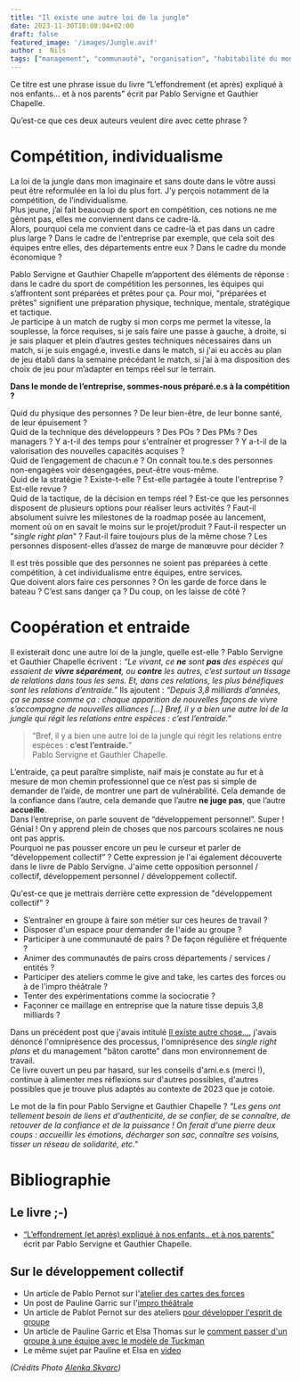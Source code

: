 ```yaml
---
title: "Il existe une autre loi de la jungle"
date: 2023-11-30T10:08:04+02:00
draft: false
featured_image: '/images/Jungle.avif'
author :  Nils
tags: ["management", "communauté", "organisation", "habitabilité du monde", "société"]
---
```



Ce titre est une phrase issue du livre “L’effondrement (et après) expliqué à nos enfants... et à nos parents” écrit par Pablo Servigne et Gauthier Chapelle.

Qu’est-ce que ces deux auteurs veulent dire avec cette phrase ?

# Compétition, individualisme

La loi de la jungle dans mon imaginaire et sans doute dans le vôtre aussi peut être reformulée en la loi du plus fort. J’y perçois notamment de la compétition, de l’individualisme.  
Plus jeune, j’ai fait beaucoup de sport en compétition, ces notions ne me gênent pas, elles me conviennent dans ce cadre-là.  
Alors, pourquoi cela me convient dans ce cadre-là et pas dans un cadre plus large ? Dans le cadre de l'entreprise par exemple, que cela soit des équipes entre elles, des départements entre eux ? Dans le cadre du monde économique ?

Pablo Servigne et Gauthier Chapelle m’apportent des éléments de réponse : dans le cadre du sport de compétition les personnes, les équipes qui s’affrontent sont préparées et prêtes pour ça.
Pour moi, "préparées et prêtes" signifient une préparation physique, technique, mentale, stratégique et tactique.  
Je participe à un match de rugby si mon corps me permet la vitesse, la souplesse, la force requises, si je sais faire une passe à gauche, à droite, si je sais plaquer et plein d’autres gestes techniques nécessaires dans un match, si je suis engagé.e, investi.e dans le match, si j'ai eu accès au plan de jeu établi dans la semaine précédant le match, si j’ai à ma disposition des choix de jeu pour m’adapter en temps réel sur le terrain.

**Dans le monde de l’entreprise, sommes-nous préparé.e.s à la compétition ?**

Quid du physique des personnes ? De leur bien-être, de leur bonne santé, de leur épuisement ?  
Quid de la technique des développeurs ? Des POs ? Des PMs ? Des managers ? Y a-t-il des temps pour s'entraîner et progresser ? Y a-t-il de la valorisation des nouvelles capacités acquises ?  
Quid de l’engagement de chacun.e ? On connaît tou.te.s des personnes non-engagées voir désengagées, peut-être vous-même.  
Quid de la stratégie ? Existe-t-elle ? Est-elle partagée à toute l'entreprise ? Est-elle revue ?  
Quid de la tactique, de la décision en temps réel ? Est-ce que les personnes disposent de plusieurs options pour réaliser leurs activités ? Faut-il absolument suivre les milestones de la roadmap posée au lancement, moment où on en savait le moins sur le projet/produit ? Faut-il respecter un "*single right plan*" ? Faut-il faire toujours plus de la même chose ? Les personnes disposent-elles d’assez de marge de manœuvre pour décider ?

Il est très possible que des personnes ne soient pas préparées à cette compétition, à cet individualisme entre équipes, entre services.  
Que doivent alors faire ces personnes ? On les garde de force dans le bateau ? C’est sans danger ça ?
Du coup, on les laisse de côté ?

# Coopération et entraide

Il existerait donc une autre loi de la jungle, quelle est-elle ? Pablo Servigne et Gauthier Chapelle écrivent : *“Le vivant, ce **ne** sont **pas** des espèces qui essaient de **vivre séparément**, ou **contre** les autres, c’est surtout un tissage de relations dans tous les sens. Et, dans ces relations, les plus bénéfiques sont les relations d’entraide.”* Ils ajoutent : *“Depuis 3,8 milliards d’années, ça se passe comme ça : chaque apparition de nouvelles façons de vivre s’accompagne de nouvelles alliances [...] Bref, il y a bien une autre loi de la jungle qui régit les relations entre espèces : c’est l’entraide.”*

> “Bref, il y a bien une autre loi de la jungle qui régit les relations entre espèces : **c’est l’entraide.**”  
Pablo Servigne et Gauthier Chapelle.

L’entraide, ça peut paraître simpliste, naïf mais je constate au fur et à mesure de mon chemin professionnel que ce n’est pas si simple de demander de l’aide, de montrer une part de vulnérabilité. Cela demande de la confiance dans l’autre, cela demande que l’autre **ne juge pas**, que l’autre **accueille**.  
Dans l’entreprise, on parle souvent de “développement personnel”. Super ! Génial ! On y apprend plein de choses que nos parcours scolaires ne nous ont pas appris.  
Pourquoi ne pas pousser encore un peu le curseur et parler de “développement collectif” ? Cette expression je l'ai également découverte dans le livre de Pablo Servigne. J'aime cette opposition personnel / collectif, développement personnel / développement collectif.  

Qu'est-ce que je mettrais derrière cette expression de "développement collectif" ?  
- S’entraîner en groupe à faire son métier sur ces heures de travail ?  
- Disposer d'un espace pour demander de l'aide au groupe ?  
- Participer à une communauté de pairs ? De façon régulière et fréquente ?  
- Animer des communautés de pairs cross départements / services / entités ?  
- Participer des ateliers comme le give and take, les cartes des forces ou à de l'impro théâtrale ?  
- Tenter des expérimentations comme la sociocratie ?  
- Façonner ce maillage en entreprise que la nature tisse depuis 3,8 milliards ?  


Dans un précédent post que j'avais intitulé [Il existe autre chose...](https://www.nilslesieur.fr/2023/02/il-existe-autre-chose.../), j'avais dénoncé l'omniprésence des processus, l'omniprésence des *single right plans* et du management "bâton carotte" dans mon environnement de travail.  
Ce livre ouvert un peu par hasard, sur les conseils d'ami.e.s (merci !), continue à alimenter mes réflexions sur d'autres possibles, d'autres possibles que je trouve plus adaptés au contexte de 2023 que je cotoie.  

Le mot de la fin pour Pablo Servigne et Gauthier Chapelle ?
*"Les gens ont tellement besoin de liens et d'authenticité, de se confier, de se connaître, de retouver de la confiance et de la puissance ! On ferait d'une pierre deux coups : accueillir les émotions, décharger son sac, connaître ses voisins, tisser un réseau de solidarité, etc."*




# Bibliographie
## Le livre ;-)
- [“L’effondrement (et après) expliqué à nos enfants.. et à nos parents”](https://www.parislibrairies.fr/livre/9782021466485-l-effondrement-et-apres-explique-a-nos-enfants-et-a-nos-parents-pablo-servigne-gauthier-chapelle/) écrit par Pablo Servigne et Gauthier Chapelle.

## Sur le développement collectif
- Un article de Pablo Pernot sur l'[atelier des cartes des forces](https://pablopernot.fr/2018/08/extrospection-collective/)
- Un post de Pauline Garric sur l'[impro théâtrale](https://www.le-lab-de-pauline.com/blog/l-improvisation-theatrale-l-ecole-du-coach-en-devenir)
- Un article de Pablot Pernot sur des ateliers [pour développer l'esprit de groupe](https://pablopernot.fr/2016/10/atelier-esprit-dequipe/)
- Un article de Pauline Garric et Elsa Thomas sur le [comment passer d'un groupe à une équipe avec le modèle de Tuckman](https://www.le-lab-de-pauline.com/blog/passer-d-un-groupe-a-une-equipe-avec-le-modele-de-tuckman)
- Le même sujet par Pauline et Elsa en [video](https://www.youtube.com/watch?v=jbVPkxLLgEo)


*(Crédits Photo [Alenka Skvarc](https://unsplash.com/fr/@alenkaskvarc))*
